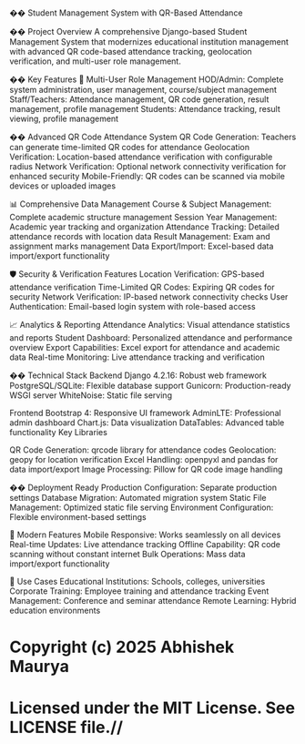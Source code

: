 
�� Student Management System with QR-Based Attendance

�� Project Overview
A comprehensive Django-based Student Management System that modernizes educational institution management with advanced QR code-based attendance tracking, geolocation verification, and multi-user role management.

�� Key Features
👥 Multi-User Role Management
HOD/Admin: Complete system administration, user management, course/subject management
Staff/Teachers: Attendance management, QR code generation, result management, profile management
Students: Attendance tracking, result viewing, profile management

�� Advanced QR Code Attendance System
QR Code Generation: Teachers can generate time-limited QR codes for attendance
Geolocation Verification: Location-based attendance verification with configurable radius
Network Verification: Optional network connectivity verification for enhanced security
Mobile-Friendly: QR codes can be scanned via mobile devices or uploaded images

📊 Comprehensive Data Management
Course & Subject Management: Complete academic structure management
Session Year Management: Academic year tracking and organization
Attendance Tracking: Detailed attendance records with location data
Result Management: Exam and assignment marks management
Data Export/Import: Excel-based data import/export functionality

🛡️ Security & Verification Features
Location Verification: GPS-based attendance verification
Time-Limited QR Codes: Expiring QR codes for security
Network Verification: IP-based network connectivity checks
User Authentication: Email-based login system with role-based access

📈 Analytics & Reporting
Attendance Analytics: Visual attendance statistics and reports
Student Dashboard: Personalized attendance and performance overview
Export Capabilities: Excel export for attendance and academic data
Real-time Monitoring: Live attendance tracking and verification

��️ Technical Stack
Backend
Django 4.2.16: Robust web framework
PostgreSQL/SQLite: Flexible database support
Gunicorn: Production-ready WSGI server
WhiteNoise: Static file serving

Frontend
Bootstrap 4: Responsive UI framework
AdminLTE: Professional admin dashboard
Chart.js: Data visualization
DataTables: Advanced table functionality
Key Libraries

QR Code Generation: qrcode library for attendance codes
Geolocation: geopy for location verification
Excel Handling: openpyxl and pandas for data import/export
Image Processing: Pillow for QR code image handling

�� Deployment Ready
Production Configuration: Separate production settings
Database Migration: Automated migration system
Static File Management: Optimized static file serving
Environment Configuration: Flexible environment-based settings

📱 Modern Features
Mobile Responsive: Works seamlessly on all devices
Real-time Updates: Live attendance tracking
Offline Capability: QR code scanning without constant internet
Bulk Operations: Mass data import/export functionality

🎯 Use Cases
Educational Institutions: Schools, colleges, universities
Corporate Training: Employee training and attendance tracking
Event Management: Conference and seminar attendance
Remote Learning: Hybrid education environments
# Copyright (c) 2025 Abhishek Maurya
# Licensed under the MIT License. See LICENSE file.//


